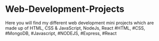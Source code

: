 # Web-Development-Projects

Here you will find my different web development mini projects which are made up of HTML, CSS & JavaScript, NodeJs, React
#HTML, #CSS, #MongoDB, #Javascript, #NODEJS, #Express, #React
